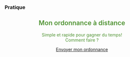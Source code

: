 
<!-- Block tags module -->
<div class="block tags_block  animated flipInY hidden-phone">
	<h3 class="title_block title_block_green">Pratique</h3>
    <div class="block_content" style="text-align: center;color: #4e9231;">
        <i class="fa fa-file-text-o" style="font-size: 110px;margin: 20px 0;"></i>
        <h2 style="text-align: center;font-weight:600;">Mon ordonnance à distance</h2>
        <p style="text-align: center">Simple et rapide pour gagner du temps! <br />
            Comment faire ?</p>
        <a class="btn btn-block btn-primary" href="/[!Systeme::getMenu(Pharmacie/Ordonnance)!]">Envoyer mon ordonnance</a>
    </div>
</div>
<!-- /Block tags module -->
